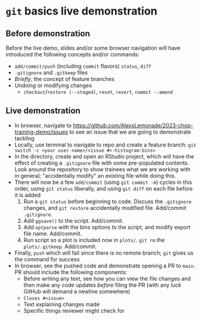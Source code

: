 # `git` basics live demonstration


## Before demonstration

Before the live demo, slides and/or some browser navigation will have introduced the following concepts and/or commands:

- `add/commit/push` (including `commit` flavors) `status`, `diff`
- `.gitignore` and `.gitkeep` files
- _Briefly_, the concept of feature branches
- Undoing or modifying changes
  - `checkout`/`restore (--staged)`, `reset`, `revert`, `commit --amend`

## Live demonstration

- In browser, navigate to https://github.com/AlexsLemonade/2023-chop-training-demo/issues to see an issue that we are going to demonstrate tackling
- Locally, use terminal to navigate to repo and create a feature branch: `git switch -c <your user name>/<issue #>-histogram-bins>`
- In the directory, create and open an RStudio project, which will have the effect of creating a `.gitignore` file with some pre-populated contents.
Look around the repository to show trainees what we are working with in general; "accidentally modify" an existing file while doing this.
- There will now be a few `add/commit` (using `git commit -m`) cycles in this order, using `git status` liberally, and using `git diff` on each file before it is added
  1. Run a `git status` before beginning to code.
  Discuss the `.gitignore` changes, and `git restore` accidentally modified file. Add/commit `.gitignore`.
  2. Add `ggsave()` to the script. Add/commit.
  3. Add `optparse` with the bins options to the script, and modify export file name. Add/commit.
  4. Run script so a plot is included now in `plots/`. `git rm` the `plots/.gitkeep`. Add/commit.
- Finally, `push` which will fail since there is no remote branch; `git` gives us the command for success
- In browser, see the pushed code and demonstrate opening a PR to `main`. PR should include the following components:
  - Before writing any text, see how you can view the file changes and then make any code updates _before_ filing the PR (with any luck GitHub will demand a newline somewhere)
  - `Closes #<issue>`
  - Text explaining changes made
  - Specific things reviewer might check for
